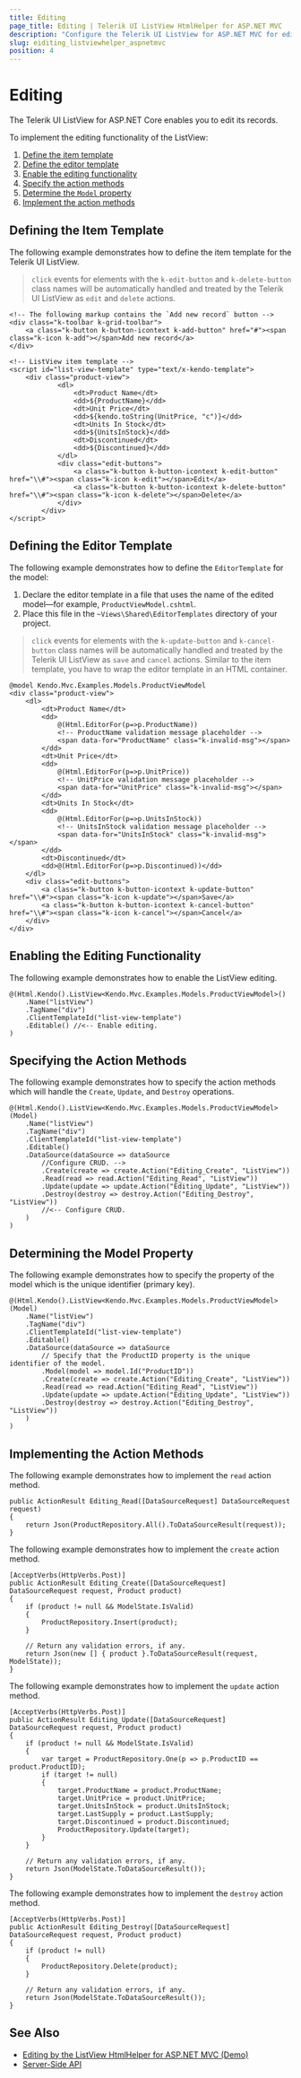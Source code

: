 ```yaml
---
title: Editing
page_title: Editing | Telerik UI ListView HtmlHelper for ASP.NET MVC
description: "Configure the Telerik UI ListView for ASP.NET MVC for editing."
slug: eiditing_listviewhelper_aspnetmvc
position: 4
---
```


# Editing

The Telerik UI ListView for ASP.NET Core enables you to edit its records.

To implement the editing functionality of the ListView:

1. [Define the item template](#defining-the-item-template)
1. [Define the editor template](#defining-the-editor-template)
1. [Enable the editing functionality](#enabling-the-editing-functionality)
1. [Specify the action methods](#specifying-the-action-methods)
1. [Determine the `Model` property](#determining-the-model-property)
1. [Implement the action methods](#implementing-the-action-methods)

## Defining the Item Template

The following example demonstrates how to define the item template for the Telerik UI ListView.

> `click` events for elements with the `k-edit-button` and `k-delete-button` class names will be automatically handled and treated by the Telerik UI ListView as `edit` and `delete` actions.

    <!-- The following markup contains the `Add new record` button -->
    <div class="k-toolbar k-grid-toolbar">
        <a class="k-button k-button-icontext k-add-button" href="#"><span class="k-icon k-add"></span>Add new record</a>
    </div>

    <!-- ListView item template -->
    <script id="list-view-template" type="text/x-kendo-template">
        <div class="product-view">
                <dl>
                    <dt>Product Name</dt>
                    <dd>${ProductName}</dd>
                    <dt>Unit Price</dt>
                    <dd>${kendo.toString(UnitPrice, "c")}</dd>
                    <dt>Units In Stock</dt>
                    <dd>${UnitsInStock}</dd>
                    <dt>Discontinued</dt>
                    <dd>${Discontinued}</dd>
                </dl>
                <div class="edit-buttons">
                    <a class="k-button k-button-icontext k-edit-button" href="\\#"><span class="k-icon k-edit"></span>Edit</a>
                    <a class="k-button k-button-icontext k-delete-button" href="\\#"><span class="k-icon k-delete"></span>Delete</a>
                </div>
            </div>
    </script>

## Defining the Editor Template

The following example demonstrates how to define the `EditorTemplate` for the model:

1. Declare the editor template in a file that uses the name of the edited model&mdash;for example, `ProductViewModel.cshtml`.
1. Place this file in the `~Views\Shared\EditorTemplates` directory of your project.

> `click` events for elements with the `k-update-button` and `k-cancel-button` class names will be automatically handled and treated by the Telerik UI ListView as `save` and `cancel` actions. Similar to the item template, you have to wrap the editor template in an HTML container.

    @model Kendo.Mvc.Examples.Models.ProductViewModel
    <div class="product-view">
        <dl>
            <dt>Product Name</dt>
            <dd>
                @(Html.EditorFor(p=>p.ProductName))
                <!-- ProductName validation message placeholder -->
                <span data-for="ProductName" class="k-invalid-msg"></span>
            </dd>
            <dt>Unit Price</dt>
            <dd>
                @(Html.EditorFor(p=>p.UnitPrice))
                <!-- UnitPrice validation message placeholder -->
                <span data-for="UnitPrice" class="k-invalid-msg"></span>
            </dd>
            <dt>Units In Stock</dt>
            <dd>
                @(Html.EditorFor(p=>p.UnitsInStock))
                <!-- UnitsInStock validation message placeholder -->
                <span data-for="UnitsInStock" class="k-invalid-msg"></span>
            </dd>
            <dt>Discontinued</dt>
            <dd>@(Html.EditorFor(p=>p.Discontinued))</dd>
        </dl>
        <div class="edit-buttons">
            <a class="k-button k-button-icontext k-update-button" href="\\#"><span class="k-icon k-update"></span>Save</a>
            <a class="k-button k-button-icontext k-cancel-button" href="\\#"><span class="k-icon k-cancel"></span>Cancel</a>
        </div>
    </div>

## Enabling the Editing Functionality

The following example demonstrates how to enable the ListView editing.

    @(Html.Kendo().ListView<Kendo.Mvc.Examples.Models.ProductViewModel>()
        .Name("listView")
        .TagName("div")
        .ClientTemplateId("list-view-template")
        .Editable() //<-- Enable editing.
    )

## Specifying the Action Methods

The following example demonstrates how to specify the action methods which will handle the `Create`, `Update`, and `Destroy` operations.

    @(Html.Kendo().ListView<Kendo.Mvc.Examples.Models.ProductViewModel>(Model)
        .Name("listView")
        .TagName("div")
        .ClientTemplateId("list-view-template")
        .Editable()
        .DataSource(dataSource => dataSource
            //Configure CRUD. -->
            .Create(create => create.Action("Editing_Create", "ListView"))
            .Read(read => read.Action("Editing_Read", "ListView"))
            .Update(update => update.Action("Editing_Update", "ListView"))
            .Destroy(destroy => destroy.Action("Editing_Destroy", "ListView"))
            //<-- Configure CRUD.
        )
    )

## Determining the Model Property

The following example demonstrates how to specify the property of the model which is the unique identifier (primary key).

    @(Html.Kendo().ListView<Kendo.Mvc.Examples.Models.ProductViewModel>(Model)
        .Name("listView")
        .TagName("div")
        .ClientTemplateId("list-view-template")
        .Editable()
        .DataSource(dataSource => dataSource
            // Specify that the ProductID property is the unique identifier of the model.
            .Model(model => model.Id("ProductID"))
            .Create(create => create.Action("Editing_Create", "ListView"))
            .Read(read => read.Action("Editing_Read", "ListView"))
            .Update(update => update.Action("Editing_Update", "ListView"))
            .Destroy(destroy => destroy.Action("Editing_Destroy", "ListView"))
        )
    )

## Implementing the Action Methods

The following example demonstrates how to implement the `read` action method.

    public ActionResult Editing_Read([DataSourceRequest] DataSourceRequest request)
    {
        return Json(ProductRepository.All().ToDataSourceResult(request));
    }

The following example demonstrates how to implement the `create` action method.

    [AcceptVerbs(HttpVerbs.Post)]
    public ActionResult Editing_Create([DataSourceRequest] DataSourceRequest request, Product product)
    {
        if (product != null && ModelState.IsValid)
        {
            ProductRepository.Insert(product);
        }

        // Return any validation errors, if any.
        return Json(new [] { product }.ToDataSourceResult(request, ModelState));
    }

The following example demonstrates how to implement the `update` action method.

    [AcceptVerbs(HttpVerbs.Post)]
    public ActionResult Editing_Update([DataSourceRequest] DataSourceRequest request, Product product)
    {
        if (product != null && ModelState.IsValid)
        {
            var target = ProductRepository.One(p => p.ProductID == product.ProductID);
            if (target != null)
            {
                target.ProductName = product.ProductName;
                target.UnitPrice = product.UnitPrice;
                target.UnitsInStock = product.UnitsInStock;
                target.LastSupply = product.LastSupply;
                target.Discontinued = product.Discontinued;
                ProductRepository.Update(target);
            }
        }

        // Return any validation errors, if any.
        return Json(ModelState.ToDataSourceResult());
    }

The following example demonstrates how to implement the `destroy` action method.

    [AcceptVerbs(HttpVerbs.Post)]
    public ActionResult Editing_Destroy([DataSourceRequest] DataSourceRequest request, Product product)
    {
        if (product != null)
        {
            ProductRepository.Delete(product);
        }

        // Return any validation errors, if any.
        return Json(ModelState.ToDataSourceResult());
    }

## See Also

* [Editing by the ListView HtmlHelper for ASP.NET MVC (Demo)](https://demos.telerik.com/aspnet-mvc/listview/editing)
* [Server-Side API](/api/listview)
